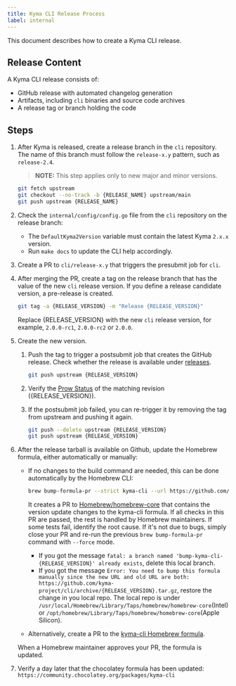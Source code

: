 ```yaml
---
title: Kyma CLI Release Process
label: internal
---
```


This document describes how to create a Kyma CLI release.

## Release Content

A Kyma CLI release consists of:

* GitHub release with automated changelog generation
* Artifacts, including `cli` binaries and source code archives
* A release tag or branch holding the code

## Steps

1. After Kyma is released, create a release branch in the `cli` repository. The name of this branch must follow the `release-x.y` pattern, such as `release-2.4`.

   >**NOTE:** This step applies only to new major and minor versions.

   ```bash
   git fetch upstream
   git checkout --no-track -b {RELEASE_NAME} upstream/main
   git push upstream {RELEASE_NAME}
   ```

2. Check the `internal/config/config.go` file from the `cli` repository on the release branch:

   * The `DefaultKyma2Version` variable must contain the latest Kyma `2.x.x` version.
   * Run `make docs` to update the CLI help accordingly.

3. Create a PR to `cli/release-x.y` that triggers the presubmit job for `cli`.

4. After merging the PR, create a tag on the release branch that has the value of the new `cli` release version. If you define a release candidate version, a pre-release is created.

   ```bash
   git tag -a {RELEASE_VERSION} -m "Release {RELEASE_VERSION}"
   ```

    Replace {RELEASE_VERSION} with the new `cli` release version, for example, `2.0.0-rc1`, `2.0.0-rc2` or `2.0.0`.

5. Create the new version.
   1. Push the tag to trigger a postsubmit job that creates the GitHub release. Check whether the release is available under [releases](https://github.com/kyma-project/cli/releases).

      ```bash
      git push upstream {RELEASE_VERSION}
      ```

   2. Verify the [Prow Status](https://status.build.kyma-project.io/?repo=kyma-project%2Fcli&type=postsubmit) of the matching revision ({RELEASE_VERSION}).
   3. If the postsubmit job failed, you can re-trigger it by removing the tag from upstream and pushing it again.

      ```bash
      git push --delete upstream {RELEASE_VERSION}
      git push upstream {RELEASE_VERSION}
      ```

6. After the release tarball is available on Github, update the Homebrew formula, either automatically or manually:
    * If no changes to the build command are needed, this can be done automatically by the Homebrew CLI:

       ```bash
       brew bump-formula-pr --strict kyma-cli --url https://github.com/kyma-project/cli/archive/{RELEASE_VERSION}.tar.gz
       ```

      It creates a PR to [Homebrew/homebrew-core](https://github.com/Homebrew/homebrew-core) that contains the version update changes to the kyma-cli formula. 
      If all checks in this PR are passed, the rest is handled by Homebrew maintainers.
      If some tests fail, identify the root cause.
      If it's not due to bugs, simply close your PR and re-run the previous `brew bump-formula-pr` command with `--force` mode.
        * If you got the message `fatal: a branch named 'bump-kyma-cli-{RELEASE_VERSION}' already exists`, delete this local branch.
        * If you got the message `Error: You need to bump this formula manually since the new URL and old URL are both: https://github.com/kyma-project/cli/archive/{RELEASE_VERSION}.tar.gz`, restore the change in you local repo. The local repo is under `/usr/local/Homebrew/Library/Taps/homebrew/homebrew-core`(Intel) or `/opt/homebrew/Library/Taps/homebrew/homebrew-core`(Apple Silicon).
    * Alternatively, create a PR to the [kyma-cli Homebrew formula](https://github.com/Homebrew/homebrew-core/blob/master/Formula/k/kyma-cli.rb).

    When a Homebrew maintainer approves your PR, the formula is updated.

7. Verify a day later that the chocolatey formula has been updated: `https://community.chocolatey.org/packages/kyma-cli`
